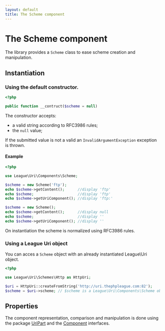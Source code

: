 ```yaml
---
layout: default
title: The Scheme component
---
```


# The Scheme component

The library provides a `Scheme` class to ease scheme creation and manipulation.

## Instantiation

### Using the default constructor.

~~~php
<?php

public function __contruct($scheme = null)
~~~

The constructor accepts:

- a valid string according to RFC3986 rules;
- the `null` value;

<p class="message-warning">If the submitted value is not a valid an <code>InvalidArgumentException</code> exception is thrown.</p>

#### Example

~~~php
<?php

use League\Uri\Components\Scheme;

$scheme = new Scheme('ftp');
echo $scheme->getContent();      //display 'ftp'
echo $scheme;                    //display 'ftp'
echo $scheme->getUriComponent(); //display 'ftp:'

$scheme = new Scheme();
echo $scheme->getContent();      //display null
echo $scheme;                    //display ''
echo $scheme->getUriComponent(); //display ''
~~~

<p class="message-info">On instantiation the scheme is normalized using RFC3986 rules.</p>

### Using a League Uri object

You can acces a `Scheme` object with an already instantiated League\Uri object.

~~~php
<?php

use League\Uri\Schemes\Http as HttpUri;

$uri = HttpUri::createFromString('http://uri.thephpleague.com:82');
$scheme = $uri->scheme; // $scheme is a League\Uri\Components\Scheme object;
~~~

## Properties

The component representation, comparison and manipulation is done using the package [UriPart](/components/overview/#uri-part-interface) and the [Component](/components/overview/#component-interface) interfaces.